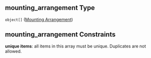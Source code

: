 ## mounting_arrangement Type

`object[]` ([Mounting Arrangement](iea43_wra_data_model-properties-measurement-location-measurement-location-properties-measurement-point-measurement-point-properties-mounting-arrangement-mounting-arrangement.md))

## mounting_arrangement Constraints

**unique items**: all items in this array must be unique. Duplicates are not allowed.
